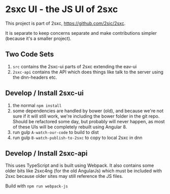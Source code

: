 2sxc UI - the JS UI of 2sxc
============

This project is part of 2sxc, https://github.com/2sic/2sxc.

It is separate to keep concerns separate and make contributions simpler (because it's a smaller project). 

## Two Code Sets

1. `src` contains the 2sxc-ui parts of 2sxc extending the eav-ui
1. `2sxc-api` contains the API which does things like talk to the server using the dnn-headers etc.

## Develop / Install 2sxc-ui

1. the normal `npm install`
1. some dependencies are handled by bower (old), and because we're not sure if it will still work, we're including the bower folder in the git repo. Should be refactored some day, but probably will never happen, as most of these UIs will be completely rebuilt using Angular 8.
1. run gulp `A-watch-our-code` to build to dist
1. run gulp `B-watch-publish-to-2sxc` to copy to local 2sxc in dnn

## Develop / Install 2sxc-api

This uses TypeScript and is built using Webpack. It also contains some older bits like 2sxc4ng (for the old AngularJs) which must be included with 2sxc because older sites may still reference the JS files.

Build with `npm run webpack-js`